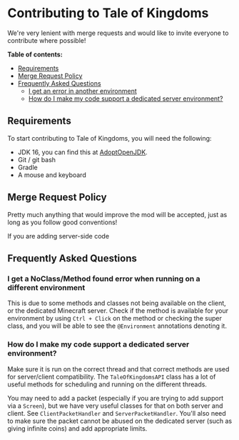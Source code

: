Contributing to Tale of Kingdoms
================================
We're very lenient with merge requests and would like to invite everyone to contribute where possible!

**Table of contents:**
* [Requirements](#requirements)
* [Merge Request Policy](#merge-request-policy)
* [Frequently Asked Questions](#frequently-asked-questions)
    * [I get an error in another environment](#i-get-a-noclassmethod-found-error-when-running-on-a-different-environment)
    * [How do I make my code support a dedicated server environment?](#how-do-i-make-my-code-support-a-dedicated-server-environment)

## Requirements

To start contributing to Tale of Kingdoms, you will need the following:
- JDK 16, you can find this at [AdoptOpenJDK](https://adoptopenjdk.net).
- Git / git bash
- Gradle
- A mouse and keyboard

## Merge Request Policy

Pretty much anything that would improve the mod will be accepted, just as long as you follow good conventions!

If you are adding server-side code 
## Frequently Asked Questions

### I get a NoClass/Method found error when running on a different environment
This is due to some methods and classes not being available on the client, or the dedicated Minecraft server.
Check if the method is available for your environment by using `Ctrl + Click` on the method or checking the super class,
and you will be able to see the `@Environment` annotations denoting it.

### How do I make my code support a dedicated server environment?
Make sure it is run on the correct thread and that correct methods are used for server/client compatibility.
The `TaleOfKingdomsAPI` class has a lot of useful methods for scheduling and running on the different threads.

You may need to add a packet (especially if you are trying to add support via a `Screen`), but we have very useful
classes for that on both server and client. See `ClientPacketHandler` and `ServerPacketHandler`. You'll also need to
make sure the packet cannot be abused on the dedicated server (such as giving infinite coins) and add appropriate limits.
